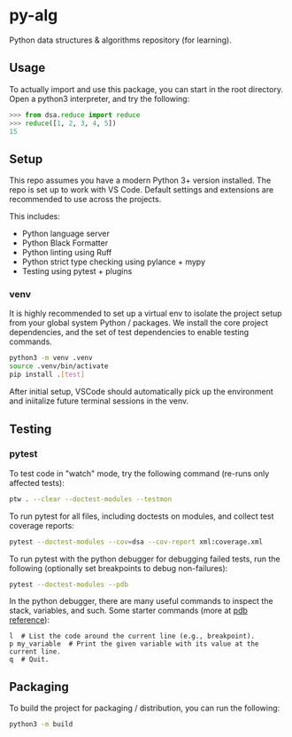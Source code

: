 # py-alg

Python data structures & algorithms repository (for learning).

## Usage

To actually import and use this package, you can start in the root directory.
Open a python3 interpreter, and try the following:

```python
>>> from dsa.reduce import reduce
>>> reduce([1, 2, 3, 4, 5])
15
```

## Setup

This repo assumes you have a modern Python 3+ version installed. The repo is set
up to work with VS Code. Default settings and extensions are recommended to use
across the projects.

This includes:

- Python language server
- Python Black Formatter
- Python linting using Ruff
- Python strict type checking using pylance + mypy
- Testing using pytest + plugins

### venv

It is highly recommended to set up a virtual env to isolate the project setup
from your global system Python / packages. We install the core project
dependencies, and the set of test dependencies to enable testing commands.

```bash
python3 -m venv .venv
source .venv/bin/activate
pip install .[test]
```

After initial setup, VSCode should automatically pick up the environment and
iniitalize future terminal sessions in the venv.

## Testing

### pytest

To test code in "watch" mode, try the following command (re-runs only affected
tests):

```bash
ptw . --clear --doctest-modules --testmon
```

To run pytest for all files, including doctests on modules, and collect test
coverage reports:

```bash
pytest --doctest-modules --cov=dsa --cov-report xml:coverage.xml
```

To run pytest with the python debugger for debugging failed tests, run the
following (optionally set breakpoints to debug non-failures):

```bash
pytest --doctest-modules --pdb
```

In the python debugger, there are many useful commands to inspect the stack,
variables, and such. Some starter commands (more at [pdb reference](https://docs.python.org/3/library/pdb.html#debugger-commands)):

```
l  # List the code around the current line (e.g., breakpoint).
p my_variable  # Print the given variable with its value at the current line.
q  # Quit.
```

## Packaging

To build the project for packaging / distribution, you can run the following:

```bash
python3 -m build
```
